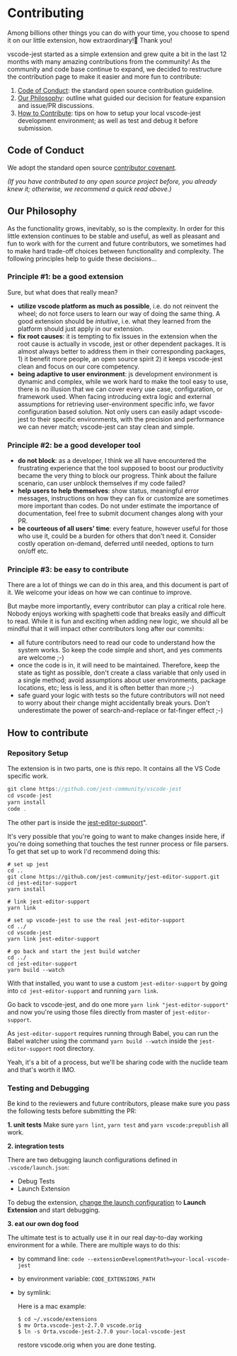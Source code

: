 # Contributing

Among billions other things you can do with your time, you choose to spend it on our little extension, how extraordinary!🎉  Thank you!

vscode-jest started as a simple extension and grew quite a bit in the last 12 months with many amazing contributions from the community! As the community and code base continue to expand, we decided to restructure the contribution page to make it easier and more fun to contribute:

1. [Code of Conduct](#code_of_conduct): the standard open source contribution guideline.
1. [Our Philosophy](#our_philosophy): outline what guided our decision for feature expansion and issue/PR discussions.
1. [How to Contribute](#how_to_contribute): tips on how to setup your local vscode-jest development environment; as well as test and debug it before submission.

## Code of Conduct
We adopt the standard open source [contributor covenant](https://www.contributor-covenant.org/version/1/4/code-of-conduct.html). 

_(If you have contributed to any open source project before, you already knew it; otherwise, we recommend a quick read above.)_

## Our Philosophy

As the functionality grows, inevitably, so is the complexity. In order for this little extension continues to be stable and useful, as well as pleasant and fun to work with for the current and future contributors, we sometimes had to make hard trade-off choices between functionality and complexity. The following principles help to guide these decisions...

### Principle \#1: be a good extension
Sure, but what does that really mean?
- **utilize vscode platform as much as possible**, i.e. do not reinvent the wheel; do not force users to learn our way of doing the same thing. A good extension should be *intuitive*, i.e. what they learned from the platform should just apply in our extension. 
- **fix root causes**: it is tempting to fix issues in the extension when the root cause is actually in vscode, jest or other dependent packages. It is almost always better to address them in their corresponding packages, 1) it benefit more people, an open source spirit 2) it keeps vscode-jest clean and focus on our core competency.
- **being adaptive to user environment**: js development environment is dynamic and complex, while we work hard to make the tool easy to use, there is no illusion that we can cover every use case, configuration, or framework used. When facing introducing extra logic and external assumptions for retrieving user-environment specific info, we favor configuration based solution. Not only users can easily adapt vscode-jest to their specific environments, with the precision and performance we can never match; vscode-jest can stay clean and simple.

### Principle \#2: be a good developer tool
- **do not block**: as a developer, I think we all have encountered the frustrating experience that the tool supposed to boost our productivity became the very thing to block our progress. Think about the failure scenario, can user unblock themselves if my code failed?
- **help users to help themselves**: show status, meaningful error messages, instructions on how they can fix or customize are sometimes more important than codes. Do not under estimate the importance of documentation, feel free to submit document changes along with your PR.
- **be courteous of all users' time**: every feature, however useful for those who use it, could be a burden for others that don't need it. Consider costly operation on-demand, deferred until needed, options to turn on/off etc. 

### Principle \#3: be easy to contribute

There are a lot of things we can do in this area, and this document is part of it. We welcome your ideas on how we can continue to improve.

But maybe more importantly, every contributor can play a critical role here. Nobody enjoys working with spaghetti code that breaks easily and difficult to read. While it is fun and exciting when adding new logic, we should all be mindful that it will impact other contributors long after our commits:

- all future contributors need to read our code to understand how the system works. So keep the code simple and short, and yes comments are welcome ;-)
- once the code is in, it will need to be maintained. Therefore, keep the state as tight as possible, don't create a class variable that only used in a single method; avoid assumptions about user environments, package locations, etc; less is less, and it is often better than more ;-) 
- safe guard your logic with tests so the future contributors will not need to worry about their change might accidentally break yours. Don't underestimate the power of search-and-replace or fat-finger effect ;-)

## How to contribute

### Repository Setup

The extension is in two parts, one is _this_ repo. It contains all the VS Code specific work.

```js
git clone https://github.com/jest-community/vscode-jest
cd vscode-jest
yarn install
code .
```

The other part is inside the [jest-editor-support](https://github.com/jest-community/jest-editor-support)".

It's very possible that you're going to want to make changes inside here, if you're doing something that touches the test runner process or file parsers. To get that set up to work I'd recommend doing this:

```
# set up jest
cd ..
git clone https://github.com/jest-community/jest-editor-support.git
cd jest-editor-support
yarn install

# link jest-editor-support
yarn link

# set up vscode-jest to use the real jest-editor-support
cd ../
cd vscode-jest
yarn link jest-editor-support

# go back and start the jest build watcher
cd ../
cd jest-editor-support
yarn build --watch
```

With that installed, you want to use a custom `jest-editor-support` by going into `cd jest-editor-support` and running `yarn link`.

Go back to vscode-jest, and do one more `yarn link "jest-editor-support"` and now you're using those files directly from master of `jest-editor-support`.

As `jest-editor-support` requires running through Babel, you can run the Babel watcher using the command `yarn build --watch` inside the `jest-editor-support` root directory.

Yeah, it's a bit of a process, but we'll be sharing code with the nuclide team and that's worth it IMO.


### Testing and Debugging
Be kind to the reviewers and future contributors, please make sure you pass the following tests before submitting the PR:

**1. unit tests**
Make sure `yarn lint`, `yarn test` and `yarn vscode:prepublish` all work.

**2. integration tests**

There are two debugging launch configurations defined in `.vscode/launch.json`:
  * Debug Tests
  * Launch Extension

To debug the extension, [change the launch configuration](https://code.visualstudio.com/docs/editor/debugging#_launch-configurations) to **Launch Extension** and start debugging.

**3. eat our own dog food**

The ultimate test is to actually use it in our real day-to-day working environment for a while. There are multiple ways to do this:
- by command line: `code --extensionDevelopmentPath=your-local-vscode-jest`
- by environment variable: `CODE_EXTENSIONS_PATH`
- by symlink:

  Here is a mac example:
  ```
  $ cd ~/.vscode/extensions
  $ mv Orta.vscode-jest-2.7.0 vscode.orig
  $ ln -s Orta.vscode-jest-2.7.0 your-local-vscode-jest
  ```
  restore vscode.orig when you are done testing.
